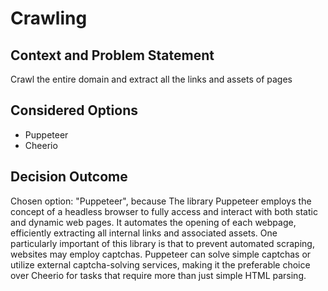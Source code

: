# Crawling

## Context and Problem Statement

Crawl the entire domain and extract all the links and assets of pages

## Considered Options

* Puppeteer
* Cheerio

## Decision Outcome

Chosen option: "Puppeteer", because The library Puppeteer employs the concept of a headless browser to fully access and interact with both static and dynamic web pages. It automates the opening of each webpage, efficiently extracting all internal links and associated assets. One particularly important of this library is that to prevent automated scraping, websites may employ captchas. Puppeteer can solve simple captchas or utilize external captcha-solving services, making it the preferable choice over Cheerio for tasks that require more than just simple HTML parsing.
